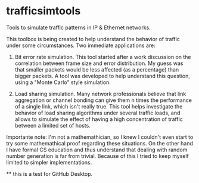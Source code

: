 trafficsimtools
===============

Tools to simulate traffic patterns in IP & Ethernet networks.

This toolbox is being created to help understand the behavior of traffic under some circumstances. 
Two immediate applications are:

1) Bit error rate simulation. This tool started after a work discussion on the correlation between frame size
and error distribution. My guess was that smaller packets would be less affected (as a percentage) than bigger
packets. A tool was developed to help understand this question, using a "Monte Carlo" style simulation.

2) Load sharing simulation. Many network professionals believe that link aggregation or channel bonding can
give them n times the performance of a single link, which isn't really true. This tool helps investigate the
behavior of load sharing algorithms under several traffic loads, and allows to simulate the effect of having
a high concentration of traffic between a limited set of hosts.

Importante note: I'm not a mathemathician, so I knew I couldn't even start to try some mathemathical 
proof regarding these situations. On the other hand I have formal CS education and thus understand 
that dealing with random number generation is far from trivial. Because of this I tried to keep
myself limited to simpler implementations.

** this is a test for GitHub Desktop.